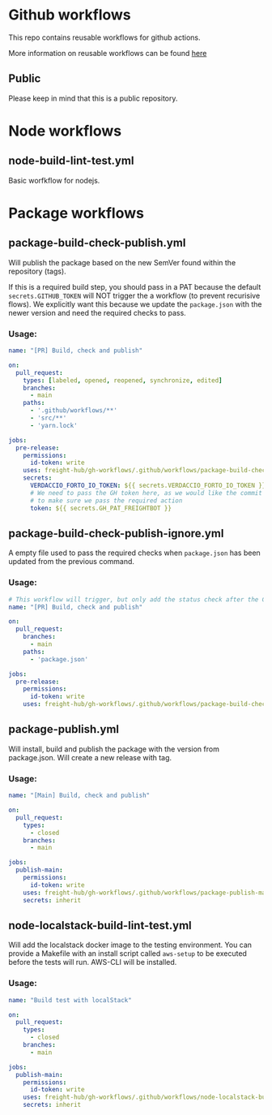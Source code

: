# Github workflows

This repo contains reusable workflows for github actions.

More information on reusable workflows can be found [here](https://docs.github.com/en/actions/using-workflows/reusing-workflows)

## Public

Please keep in mind that this is a public repository.

# Node workflows

## node-build-lint-test.yml

Basic worfkflow for nodejs.


# Package workflows

## package-build-check-publish.yml

Will publish the package based on the new SemVer found within the repository (tags).

If this is a required build step, you should pass in a PAT because the default `secrets.GITHUB_TOKEN` will NOT trigger the a workflow (to prevent recurisive flows).
We explicitly want this because we update the `package.json` with the newer version and need the required checks to pass.

### Usage:

```yaml
name: "[PR] Build, check and publish"

on:
  pull_request:
    types: [labeled, opened, reopened, synchronize, edited]
    branches:
      - main
    paths:
      - '.github/workflows/**'
      - 'src/**'
      - 'yarn.lock'

jobs:
  pre-release:
    permissions:
      id-token: write
    uses: freight-hub/gh-workflows/.github/workflows/package-build-check-publish.yml@main
    secrets:
      VERDACCIO_FORTO_IO_TOKEN: ${{ secrets.VERDACCIO_FORTO_IO_TOKEN }}
      # We need to pass the GH token here, as we would like the commit to trigger the pipeline again
      # to make sure we pass the required action
      token: ${{ secrets.GH_PAT_FREIGHTBOT }}
```


## package-build-check-publish-ignore.yml

A empty file used to pass the required checks when `package.json` has been updated from the previous command.


### Usage:

```yaml
# This workflow will trigger, but only add the status check after the CI check has run
name: "[PR] Build, check and publish"

on:
  pull_request:
    branches:
      - main
    paths:
      - 'package.json'

jobs:
  pre-release:
    permissions:
      id-token: write
    uses: freight-hub/gh-workflows/.github/workflows/package-build-check-publish-ignore.yml@main
```

## package-publish.yml

Will install, build and publish the package with the version from package.json. Will create a new release with tag.

### Usage:

```yaml
name: "[Main] Build, check and publish"

on:
  pull_request:
    types:
      - closed
    branches:
      - main

jobs:
  publish-main:
    permissions:
      id-token: write
    uses: freight-hub/gh-workflows/.github/workflows/package-publish-main.yml@main
    secrets: inherit
```

## node-localstack-build-lint-test.yml

Will add the localstack docker image to the testing environment.
You can provide a Makefile with an install script called `aws-setup` to be executed
before the tests will run. AWS-CLI will be installed.

### Usage:

```yaml
name: "Build test with localStack"

on:
  pull_request:
    types:
      - closed
    branches:
      - main

jobs:
  publish-main:
    permissions:
      id-token: write
    uses: freight-hub/gh-workflows/.github/workflows/node-localstack-build-lint-test.yml@main
    secrets: inherit
```
